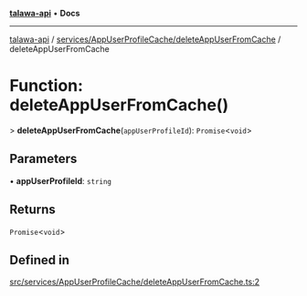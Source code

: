 [**talawa-api**](../../../../README.md) • **Docs**

***

[talawa-api](../../../../modules.md) / [services/AppUserProfileCache/deleteAppUserFromCache](../README.md) / deleteAppUserFromCache

# Function: deleteAppUserFromCache()

\> **deleteAppUserFromCache**(`appUserProfileId`): `Promise`\<`void`\>

## Parameters

• **appUserProfileId**: `string`

## Returns

`Promise`\<`void`\>

## Defined in

[src/services/AppUserProfileCache/deleteAppUserFromCache.ts:2](https://github.com/PalisadoesFoundation/talawa-api/blob/d0c167bb942c4778fba221c2cdd27665fc7dbf61/src/services/AppUserProfileCache/deleteAppUserFromCache.ts#L2)
